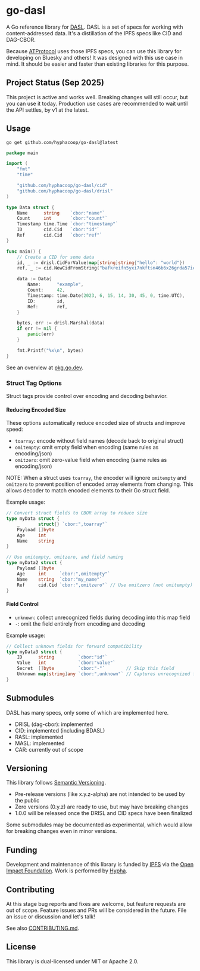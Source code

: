 # go-dasl

A Go reference library for [DASL](https://dasl.ing). DASL is a set of specs for working with
content-addressed data. It's a distillation of the IPFS specs like CID and DAG-CBOR.

Because [ATProtocol](https://atproto.com/) uses those IPFS specs, you can use this library
for developing on Bluesky and others! It was designed with this use case in mind. It should
be easier and faster than existing libraries for this purpose.

## Project Status (Sep 2025)

This project is active and works well. Breaking changes will still occur, but you can use it today.
Production use cases are recommended to wait until the API settles, by v1 at the latest.

## Usage

```
go get github.com/hyphacoop/go-dasl@latest
```

```go
package main

import (
	"fmt"
	"time"

	"github.com/hyphacoop/go-dasl/cid"
	"github.com/hyphacoop/go-dasl/drisl"
)

type Data struct {
    Name      string    `cbor:"name"`
    Count     int       `cbor:"count"`
    Timestamp time.Time `cbor:"timestamp"`
    ID        cid.Cid   `cbor:"id"`
    Ref       cid.Cid   `cbor:"ref"`
}

func main() {
    // Create a CID for some data
    id, _ := drisl.CidForValue(map[string]string{"hello": "world"})
    ref, _ := cid.NewCidFromString("bafkreifn5yxi7nkftsn46b6x26grda57ict7md2xuvfbsgkiahe2e7vnq4")

    data := Data{
        Name:      "example",
        Count:     42,
        Timestamp: time.Date(2023, 6, 15, 14, 30, 45, 0, time.UTC),
        ID:        id,
        Ref:       ref,
    }

    bytes, err := drisl.Marshal(data)
    if err != nil {
        panic(err)
    }

    fmt.Printf("%x\n", bytes)
}
```

See an overview at [pkg.go.dev](https://pkg.go.dev/github.com/hyphacoop/go-dasl).

### Struct Tag Options

Struct tags provide control over encoding and decoding behavior.

#### Reducing Encoded Size

These options automatically reduce encoded size of structs and improve speed:
- `toarray`: encode without field names (decode back to original struct)
- `omitempty`: omit empty field when encoding (same rules as encoding/json)
- `omitzero`: omit zero-value field when encoding (same rules as encoding/json)

NOTE: When a struct uses `toarray`, the encoder will ignore `omitempty` and `omitzero` to prevent position of encoded array elements from changing. This allows decoder to match encoded elements to their Go struct field.

Example usage:

```go
// Convert struct fields to CBOR array to reduce size
type myData struct {
    _       struct{} `cbor:",toarray"`
    Payload []byte
    Age     int
    Name    string
}

// Use omitempty, omitzero, and field naming
type myData2 struct {
    Payload []byte
    Age     int     `cbor:",omitempty"`
    Name    string  `cbor:"my_name"`
    Ref     cid.Cid `cbor:",omitzero"` // Use omitzero (not omitempty) for CIDs
}
```

#### Field Control

- `unknown`: collect unrecognized fields during decoding into this map field
- `-`: omit the field entirely from encoding and decoding

Example usage:

```go
// Collect unknown fields for forward compatibility
type myData3 struct {
    ID      string         `cbor:"id"`
    Value   int            `cbor:"value"`
    Secret  []byte         `cbor:"-"`        // Skip this field
    Unknown map[string]any `cbor:",unknown"` // Captures unrecognized fields
}
```

## Submodules

DASL has many specs, only some of which are implemented here.

- DRISL (dag-cbor): implemented
- CID: implemented (including BDASL)
- RASL: implemented
- MASL: implemented
- CAR: currently out of scope

## Versioning

This library follows [Semantic Versioning](https://semver.org/).

- Pre-release versions (like x.y.z-alpha) are not intended to be used by the public
- Zero versions (0.y.z) are ready to use, but may have breaking changes
- 1.0.0 will be released once the DRISL and CID specs have been finalized

Some submodules may be documented as experimental, which would allow for breaking changes
even in minor versions.

## Funding

Development and maintenance of this library is funded by [IPFS](https://ipfs.tech)
via the [Open Impact Foundation](https://openimpact.foundation/).
Work is performed by [Hypha](https://hypha.coop/).

## Contributing

At this stage bug reports and fixes are welcome, but feature requests are out of scope.
Feature issues and PRs will be considered in the future.
File an issue or discussion and let's talk!

See also [CONTRIBUTING.md](./CONTRIBUTING.md).

## License

This library is dual-licensed under MIT or Apache 2.0.
